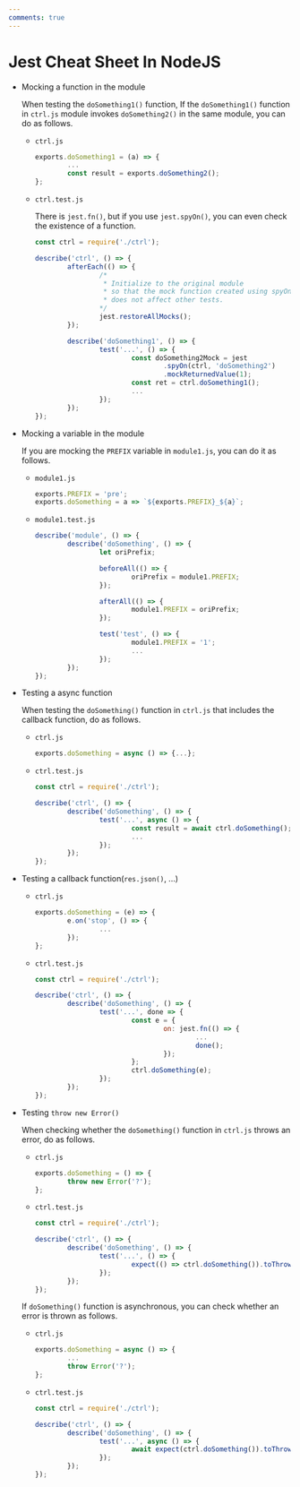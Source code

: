 ```yaml
---
comments: true
---
```


# Jest Cheat Sheet In NodeJS

- Mocking a function in the module

    When testing the `doSomething1()` function, If the `doSomething1()` function in `ctrl.js` module invokes `doSomething2()` in the same module, you can do as follows.

    - `ctrl.js`

        ```jsx
        exports.doSomething1 = (a) => {
                ...
                const result = exports.doSomething2();
        };
        ```

    - `ctrl.test.js`

        There is `jest.fn()`, but if you use `jest.spyOn()`, you can even check the existence of a function.

        ```jsx
        const ctrl = require('./ctrl');

        describe('ctrl', () => {
                afterEach(() => {
                        /* 
                         * Initialize to the original module 
                         * so that the mock function created using spyOn 
                         * does not affect other tests.
                        */
                        jest.restoreAllMocks();
                });

                describe('doSomething1', () => {
                        test('...', () => {
                                const doSomething2Mock = jest
                                        .spyOn(ctrl, 'doSomething2')
                                        .mockReturnedValue(1);
                                const ret = ctrl.doSomething1();
                                ...
                        });
                });
        });
        ```

- Mocking a variable in the module

    If you are mocking the `PREFIX` variable in `module1.js`, you can do it as follows.

    - `module1.js`

        ```jsx
        exports.PREFIX = 'pre';
        exports.doSomething = a => `${exports.PREFIX}_${a}`;
        ```

    - `module1.test.js`

        ```jsx
        describe('module', () => {
                describe('doSomething', () => {
                        let oriPrefix;

                        beforeAll(() => {
                                oriPrefix = module1.PREFIX;
                        });
        
                        afterAll(() => {
                                module1.PREFIX = oriPrefix;
                        });
        
                        test('test', () => {
                                module1.PREFIX = '1';
                                ...
                        });
                });
        });
        ```

- Testing a async function

    When testing the `doSomething()` function in `ctrl.js` that includes the callback function, do as follows.

    - `ctrl.js`

        ```jsx
        exports.doSomething = async () => {...};
        ```

    - `ctrl.test.js`

        ```jsx
        const ctrl = require('./ctrl');

        describe('ctrl', () => {
                describe('doSomething', () => {
                        test('...', async () => {
                                const result = await ctrl.doSomething();
                                ...
                        });
                });
        });
        ```

- Testing a callback function(`res.json()`, ...)
    - `ctrl.js`

        ```jsx
        exports.doSomething = (e) => {
                e.on('stop', () => {
                        ...
                });
        };
        ```

    - `ctrl.test.js`

        ```jsx
        const ctrl = require('./ctrl');

        describe('ctrl', () => {
                describe('doSomething', () => {
                        test('...', done => {
                                const e = {
                                        on: jest.fn(() => {
                                                ...
                                                done();
                                        });
                                };
                                ctrl.doSomething(e);
                        });
                });
        });
        ```

- Testing `throw new Error()`

    When checking whether the `doSomething()` function in `ctrl.js` throws an error, do as follows.

    - `ctrl.js`

        ```jsx
        exports.doSomething = () => {
                throw new Error('?');
        };
        ```

    - `ctrl.test.js`

        ```jsx
        const ctrl = require('./ctrl');

        describe('ctrl', () => {
                describe('doSomething', () => {
                        test('...', () => {
                                expect(() => ctrl.doSomething()).toThrow(Error);
                        });
                });
        });
        ```

    If `doSomething()` function is asynchronous, you can check whether an error is thrown as follows.

    - `ctrl.js`

        ```jsx
        exports.doSomething = async () => {
                ...
                throw Error('?');
        };
        ```

    - `ctrl.test.js`

        ```jsx
        const ctrl = require('./ctrl');

        describe('ctrl', () => {
                describe('doSomething', () => {
                        test('...', async () => {
                                await expect(ctrl.doSomething()).toThrow(Error);
                        });
                });
        });
        ```
